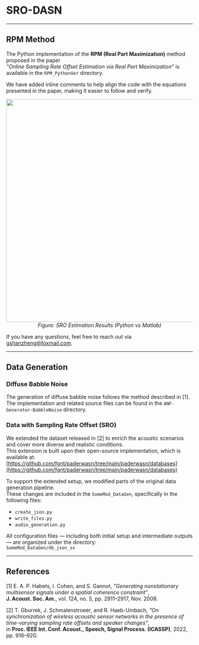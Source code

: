 # SRO-DASN

---

## RPM Method

The Python implementation of the **RPM (Real Part Maximization)** method proposed in the paper  
*“Online Sampling Rate Offset Estimation via Real Part Maximization”* is available in the `RPM_PythonVer` directory.

We have added inline comments to help align the code with the equations presented in the paper, making it easier to follow and verify.

<p align="center">
  <img src="sro_estimation_plot.png" width="600"><br>
  <em>Figure: SRO Estimation Results (Python vs Matlab)</em>
</p>

If you have any questions, feel free to reach out via [gshanzheng@foxmail.com](mailto:gshanzheng@foxmail.com).

---

## Data Generation

### Diffuse Babble Noise

The generation of diffuse babble noise follows the method described in [1].  
The implementation and related source files can be found in the `ANF-Generator-BabbleNoise` directory.

### Data with Sampling Rate Offset (SRO)

We extended the dataset released in [2] to enrich the acoustic scenarios and cover more diverse and realistic conditions.  
This extension is built upon their open-source implementation, which is available at:  
[https://github.com/fgnt/paderwasn/tree/main/paderwasn/databases](https://github.com/fgnt/paderwasn/tree/main/paderwasn/databases)

To support the extended setup, we modified parts of the original data generation pipeline.  
These changes are included in the `SomeMod_DataGen`, specifically in the following files:

- `create_json.py`  
- `write_files.py`  
- `audio_generation.py`

All configuration files — including both initial setup and intermediate outputs — are organized under the directory:  
`SomeMod_DataGen/db_json_sv`

---

## References

[1] E. A. P. Habets, I. Cohen, and S. Gannot, *"Generating nonstationary multisensor signals under a spatial coherence constraint"*,  
**J. Acoust. Soc. Am.**, vol. 124, no. 5, pp. 2911–2917, Nov. 2008.

[2] T. Gburrek, J. Schmalenstroeer, and R. Haeb-Umbach, *"On synchronization of wireless acoustic sensor networks in the presence of time-varying sampling rate offsets and speaker changes"*,  
in **Proc. IEEE Int. Conf. Acoust., Speech, Signal Process. (ICASSP)**, 2022, pp. 916–920.
